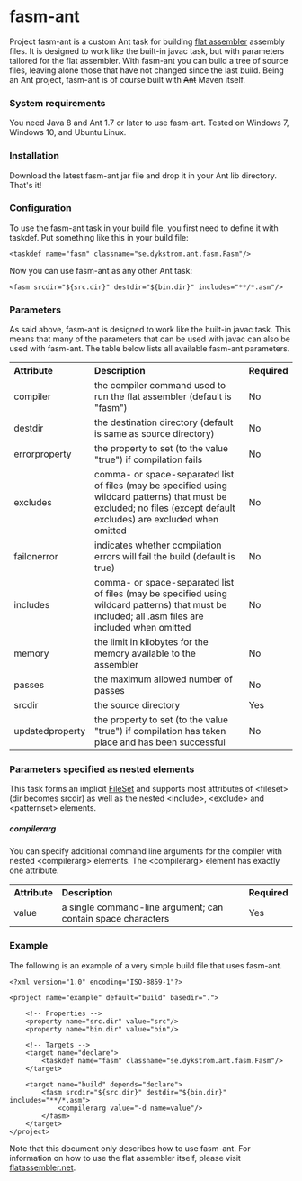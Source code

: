# fasm-ant

Project fasm-ant is a custom Ant task for building [flat assembler](http://flatassembler.net)
assembly files. It is designed to work like the built-in javac task, but with parameters
tailored for the flat assembler. With fasm-ant you can build a tree of source files, leaving
alone those that have not changed since the last build. Being an Ant project, fasm-ant is of
course built with ~~Ant~~ Maven itself.

### System requirements

You need Java 8 and Ant 1.7 or later to use fasm-ant. Tested on Windows 7, Windows 10, and 
Ubuntu Linux.

### Installation

Download the latest fasm-ant jar file and drop it in your Ant lib directory. That's it!

### Configuration

To use the fasm-ant task in your build file, you first need to define it with taskdef. Put
something like this in your build file:

    <taskdef name="fasm" classname="se.dykstrom.ant.fasm.Fasm"/>

Now you can use fasm-ant as any other Ant task:

    <fasm srcdir="${src.dir}" destdir="${bin.dir}" includes="**/*.asm"/>

### Parameters

As said above, fasm-ant is designed to work like the built-in javac task. This means that
many of the parameters that can be used with javac can also be used with fasm-ant. The table
below lists all available fasm-ant parameters.

<table>
  <tr>
    <th align="left">Attribute</th>
    <th align="left">Description</th>
    <th align="left">Required</th>
  </tr>
  <tr>
    <td>compiler</td>
    <td>the compiler command used to run the flat assembler (default is "fasm")</td>
    <td>No</td>
  </tr>
  <tr>
    <td>destdir</td>
    <td>the destination directory (default is same as source directory)</td>
    <td>No</td>
  </tr>
  <tr>
    <td>errorproperty</td>
    <td>the property to set (to the value "true") if compilation fails</td>
    <td>No</td>
  </tr>
  <tr>
    <td>excludes</td>
    <td>comma- or space-separated list of files (may be specified using wildcard patterns)
    that must be excluded; no files (except default excludes) are excluded when omitted</td>
    <td>No</td>
  </tr>
  <tr>
    <td>failonerror</td>
    <td>indicates whether compilation errors will fail the build (default is true)</td>
    <td>No</td>
  </tr>
  <tr>
    <td>includes</td>
    <td>comma- or space-separated list of files (may be specified using wildcard patterns)
    that must be included; all .asm files are included when omitted</td>
    <td>No</td>
  </tr>
  <tr>
    <td>memory</td>
    <td>the limit in kilobytes for the memory available to the assembler</td>
    <td>No</td>
  </tr>
  <tr>
    <td>passes</td>
    <td>the maximum allowed number of passes</td>
    <td>No</td>
  </tr>
  <tr>
    <td>srcdir</td>
    <td>the source directory</td>
    <td>Yes</td>
  </tr>
  <tr>
    <td>updatedproperty</td>
    <td>the property to set (to the value "true") if compilation has taken place and has
    been successful</td>
    <td>No</td>
  </tr>
</table>

### Parameters specified as nested elements

This task forms an implicit [FileSet](https://ant.apache.org/manual/Types/fileset.html)
and supports most attributes of &lt;fileset&gt; (dir becomes srcdir) as well as the
nested &lt;include&gt;, &lt;exclude&gt; and &lt;patternset&gt; elements.

##### compilerarg

You can specify additional command line arguments for the compiler with nested
&lt;compilerarg&gt; elements. The &lt;compilerarg&gt; element has exactly one
attribute.

<table>
  <tr>
    <th align="left">Attribute</th>
    <th align="left">Description</th>
    <th align="left">Required</th>
  </tr>
  <tr>
    <td>value</td>
    <td>a single command-line argument; can contain space characters</td>
    <td>Yes</td>
  </tr>
</table>

### Example

The following is an example of a very simple build file that uses fasm-ant.

    <?xml version="1.0" encoding="ISO-8859-1"?>

    <project name="example" default="build" basedir=".">

        <!-- Properties -->
        <property name="src.dir" value="src"/>
        <property name="bin.dir" value="bin"/>

        <!-- Targets -->
        <target name="declare">
            <taskdef name="fasm" classname="se.dykstrom.ant.fasm.Fasm"/>
        </target>

        <target name="build" depends="declare">
            <fasm srcdir="${src.dir}" destdir="${bin.dir}" includes="**/*.asm">
                <compilerarg value="-d name=value"/>
            </fasm>
        </target>
    </project>

Note that this document only describes how to use fasm-ant. For information on how to use
the flat assembler itself, please visit [flatassembler.net](http://flatassembler.net).
